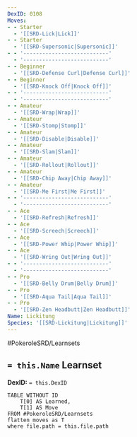 ```yaml
---
DexID: 0108
Moves:
- - Starter
  - '[[SRD-Lick|Lick]]'
- - Starter
  - '[[SRD-Supersonic|Supersonic]]'
- - '---------------------------'
  - '---------------------------'
- - Beginner
  - '[[SRD-Defense Curl|Defense Curl]]'
- - Beginner
  - '[[SRD-Knock Off|Knock Off]]'
- - '---------------------------'
  - '---------------------------'
- - Amateur
  - '[[SRD-Wrap|Wrap]]'
- - Amateur
  - '[[SRD-Stomp|Stomp]]'
- - Amateur
  - '[[SRD-Disable|Disable]]'
- - Amateur
  - '[[SRD-Slam|Slam]]'
- - Amateur
  - '[[SRD-Rollout|Rollout]]'
- - Amateur
  - '[[SRD-Chip Away|Chip Away]]'
- - Amateur
  - '[[SRD-Me First|Me First]]'
- - '---------------------------'
  - '---------------------------'
- - Ace
  - '[[SRD-Refresh|Refresh]]'
- - Ace
  - '[[SRD-Screech|Screech]]'
- - Ace
  - '[[SRD-Power Whip|Power Whip]]'
- - Ace
  - '[[SRD-Wring Out|Wring Out]]'
- - '---------------------------'
  - '---------------------------'
- - Pro
  - '[[SRD-Belly Drum|Belly Drum]]'
- - Pro
  - '[[SRD-Aqua Tail|Aqua Tail]]'
- - Pro
  - '[[SRD-Zen Headbutt|Zen Headbutt]]'
Name: Lickitung
Species: '[[SRD-Lickitung|Lickitung]]'
---
```


#PokeroleSRD/Learnsets

## `= this.Name` Learnset

**DexID:** `= this.DexID`

```dataview
TABLE WITHOUT ID
    T[0] AS Learned,
    T[1] AS Move
FROM #PokeroleSRD/Learnsets
flatten moves as T
where file.path = this.file.path
```
